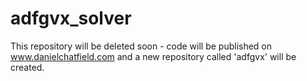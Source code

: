 adfgvx_solver
=============

This repository will be deleted soon - code will be published on www.danielchatfield.com and a new repository called 'adfgvx' will be created.
